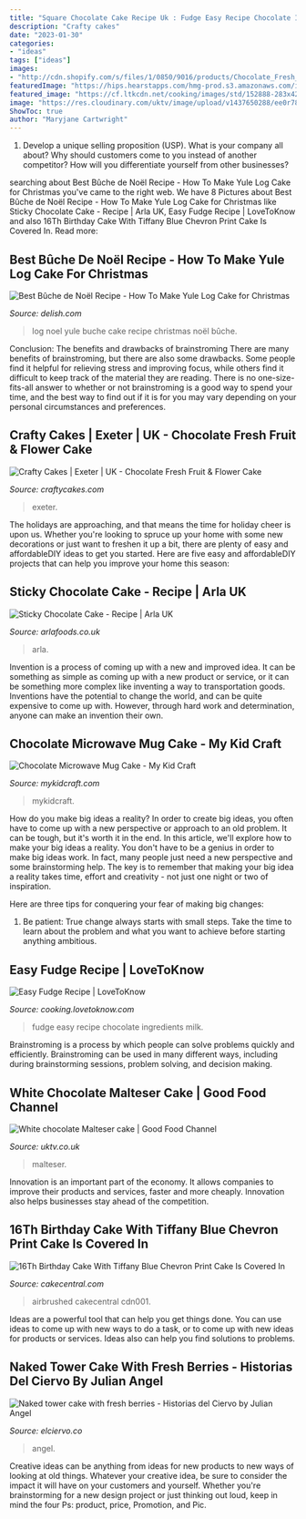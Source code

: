 ```yaml
---
title: "Square Chocolate Cake Recipe Uk : Fudge Easy Recipe Chocolate Ingredients Milk"
description: "Crafty cakes"
date: "2023-01-30"
categories:
- "ideas"
tags: ["ideas"]
images:
- "http://cdn.shopify.com/s/files/1/0850/9016/products/Chocolate_Fresh_Friut_Flower_Cake_grande.jpg?v=1541853415"
featuredImage: "https://hips.hearstapps.com/hmg-prod.s3.amazonaws.com/images/buche-de-noel-horizontal-1540928371.png?crop=1.00xw:0.755xh;0,0.204xh&amp;resize=1200:*"
featured_image: "https://cf.ltkcdn.net/cooking/images/std/152888-283x424-ChocolateFudge.jpg"
image: "https://res.cloudinary.com/uktv/image/upload/v1437650288/ee0r787pnj2iwd7c8pr7.jpg"
ShowToc: true
author: "Maryjane Cartwright"
---
```



1. Develop a unique selling proposition (USP). What is your company all about? Why should customers come to you instead of another competitor? How will you differentiate yourself from other businesses? 

	

		
searching about Best Bûche de Noël Recipe - How To Make Yule Log Cake for Christmas you've came to the right web. We have 8 Pictures about Best Bûche de Noël Recipe - How To Make Yule Log Cake for Christmas like Sticky Chocolate Cake - Recipe | Arla UK, Easy Fudge Recipe | LoveToKnow and also 16Th Birthday Cake With Tiffany Blue Chevron Print Cake Is Covered In. Read more:
		
    
## Best Bûche De Noël Recipe - How To Make Yule Log Cake For Christmas

<img loading=lazy src="https://hips.hearstapps.com/hmg-prod.s3.amazonaws.com/images/buche-de-noel-horizontal-1540928371.png?crop=1.00xw:0.755xh;0,0.204xh&amp;resize=1200:*" onerror="this.onerror=null;this.src='https://tse4.mm.bing.net/th?id=OIP.QOgvRoRfa_k1BUuxQ_1mMgHaDu&amp;pid=15.1';" alt="Best Bûche de Noël Recipe - How To Make Yule Log Cake for Christmas">

_Source: delish.com_

>log noel yule buche cake recipe christmas noël bûche. 

	

Conclusion: The benefits and drawbacks of brainstroming
There are many benefits of brainstroming, but there are also some drawbacks. Some people find it helpful for relieving stress and improving focus, while others find it difficult to keep track of the material they are reading. There is no one-size-fits-all answer to whether or not brainstroming is a good way to spend your time, and the best way to find out if it is for you may vary depending on your personal circumstances and preferences.

    
## Crafty Cakes | Exeter | UK - Chocolate Fresh Fruit &amp; Flower Cake

<img loading=lazy src="http://cdn.shopify.com/s/files/1/0850/9016/products/Chocolate_Fresh_Friut_Flower_Cake_grande.jpg?v=1541853415" onerror="this.onerror=null;this.src='https://tse1.mm.bing.net/th?id=OIP.-0einh8FS0EqWZ8seKn28wAAAA&amp;pid=15.1';" alt="Crafty Cakes | Exeter | UK - Chocolate Fresh Fruit &amp; Flower Cake">

_Source: craftycakes.com_

>exeter. 

	

The holidays are approaching, and that means the time for holiday cheer is upon us. Whether you're looking to spruce up your home with some new decorations or just want to freshen it up a bit, there are plenty of easy and affordableDIY ideas to get you started. Here are five easy and affordableDIY projects that can help you improve your home this season: 

    
## Sticky Chocolate Cake - Recipe | Arla UK

<img loading=lazy src="https://cdn-rdb.arla.com/Files/arla-uk/1747681755/dfb69b6e-8b7b-46e4-bcfa-c4c1271a6a2e.jpg?mode=crop&amp;w=1200&amp;h=630&amp;scale=both&amp;format=jpg&amp;quality=80&amp;ak=629ae667&amp;hm=a9611288" onerror="this.onerror=null;this.src='https://tse4.mm.bing.net/th?id=OIP.HdAF4wz7nJ-Dy8pqheJ-OwHaD4&amp;pid=15.1';" alt="Sticky Chocolate Cake - Recipe | Arla UK">

_Source: arlafoods.co.uk_

>arla. 

	

Invention is a process of coming up with a new and improved idea. It can be something as simple as coming up with a new product or service, or it can be something more complex like inventing a way to transportation goods. Inventions have the potential to change the world, and can be quite expensive to come up with. However, through hard work and determination, anyone can make an invention their own.

    
## Chocolate Microwave Mug Cake - My Kid Craft

<img loading=lazy src="https://mykidcraft.com/images/chocolate-microwave-mug-cake-quick-easy1995818112.jpg" onerror="this.onerror=null;this.src='https://tse4.mm.bing.net/th?id=OIP.aSZliGJ6t9QoQIlEuE-xRQHaFj&amp;pid=15.1';" alt="Chocolate Microwave Mug Cake - My Kid Craft">

_Source: mykidcraft.com_

>mykidcraft. 

	

How do you make big ideas a reality?
In order to create big ideas, you often have to come up with a new perspective or approach to an old problem. It can be tough, but it's worth it in the end. In this article, we'll explore how to make your big ideas a reality.
You don't have to be a genius in order to make big ideas work. In fact, many people just need a new perspective and some brainstorming help. The key is to remember that making your big idea a reality takes time, effort and creativity - not just one night or two of inspiration.

Here are three tips for conquering your fear of making big changes: 
1) Be patient: True change always starts with small steps. Take the time to learn about the problem and what you want to achieve before starting anything ambitious.

    
## Easy Fudge Recipe | LoveToKnow

<img loading=lazy src="https://cf.ltkcdn.net/cooking/images/std/152888-283x424-ChocolateFudge.jpg" onerror="this.onerror=null;this.src='https://tse4.mm.bing.net/th?id=OIP.0nu9HB4StiF2lSY5YD6yaQHaLG&amp;pid=15.1';" alt="Easy Fudge Recipe | LoveToKnow">

_Source: cooking.lovetoknow.com_

>fudge easy recipe chocolate ingredients milk. 

	

Brainstroming is a process by which people can solve problems quickly and efficiently. Brainstroming can be used in many different ways, including during brainstorming sessions, problem solving, and decision making.

    
## White Chocolate Malteser Cake | Good Food Channel

<img loading=lazy src="https://res.cloudinary.com/uktv/image/upload/v1437650288/ee0r787pnj2iwd7c8pr7.jpg" onerror="this.onerror=null;this.src='https://tse4.mm.bing.net/th?id=OIP.FETxHlR7ksu353Xeo1fSoAHaEK&amp;pid=15.1';" alt="White chocolate Malteser cake | Good Food Channel">

_Source: uktv.co.uk_

>malteser. 

	

Innovation is an important part of the economy. It allows companies to improve their products and services, faster and more cheaply. Innovation also helps businesses stay ahead of the competition. 

    
## 16Th Birthday Cake With Tiffany Blue Chevron Print Cake Is Covered In

<img loading=lazy src="https://cdn001.cakecentral.com/gallery/2015/03/900_879364vxBJ_16th-birthday-cake-with-tiffany-blue-chevron-print-cake-is-covered-in-white-chocolate-massa-fondant-airbrushed-with-gold-sheen.jpg" onerror="this.onerror=null;this.src='https://tse4.mm.bing.net/th?id=OIP.gjVIsk5HeRRN_2rkYp7VtQHaMv&amp;pid=15.1';" alt="16Th Birthday Cake With Tiffany Blue Chevron Print Cake Is Covered In">

_Source: cakecentral.com_

>airbrushed cakecentral cdn001. 

	

Ideas are a powerful tool that can help you get things done. You can use ideas to come up with new ways to do a task, or to come up with new ideas for products or services. Ideas also can help you find solutions to problems.

    
## Naked Tower Cake With Fresh Berries - Historias Del Ciervo By Julian Angel

<img loading=lazy src="https://i1.wp.com/elciervo.co/wp-content/uploads/2016/06/strawberry-naked-cake-_01.jpg?resize=1060%2C1590&amp;ssl=1" onerror="this.onerror=null;this.src='https://tse3.mm.bing.net/th?id=OIP.5qGpEGifFtcF2zr1jaoDQAHaLH&amp;pid=15.1';" alt="Naked tower cake with fresh berries - Historias del Ciervo by Julian Angel">

_Source: elciervo.co_

>angel. 

	

Creative ideas can be anything from ideas for new products to new ways of looking at old things. Whatever your creative idea, be sure to consider the impact it will have on your customers and yourself. Whether you're brainstorming for a new design project or just thinking out loud, keep in mind the four Ps: product, price, Promotion, and Pic.

